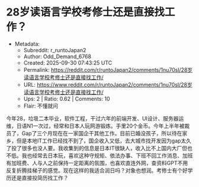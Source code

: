 # 28岁读语言学校考修士还是直接找工作？

- Metadata:
  - Subreddit: r_runtoJapan2
  - Author: Odd_Demand_6768
  - Created: 2025-09-30 07:43:25 UTC
  - Permalink: https://reddit.com/r/runtoJapan2/comments/1nu70sl/28岁读语言学校考修士还是直接找工作/
  - URL: https://www.reddit.com/r/runtoJapan2/comments/1nu70sl/28岁读语言学校考修士还是直接找工作/
  - Ups: 2 | Ratio: 0.62 | Comments: 10
  - Flair: 不懂就问


今年28，垃圾二本毕业，软件工程，干过六年的前端开发、UI设计、服务器运维，日语N1一次过，经常和日本人玩网游锻炼。手里20个金币。今年上半年被裁员了，Gap了三个月现在在一家国企干其他工作。目前已婚没孩子，所以待在家乡，但是本地IT工作已经找不到了，国企收入又低，去大城市找开发因为gap太久了投了很多也没人要。我收集到的信息是日本IT很缺人，收入比不上国内大厂但也不低。我也经常去日本玩，喜欢这种守规矩、依法办事、下班不回工作消息、加班有加班费、人与人之前保持一定距离的氛围，也喜欢直连外网，查资料GPT不用反复折腾挂梯子的感觉。现在这样的我适合润日吗？对象也想润。考修士有个好学历还是直接投简历找工作？


